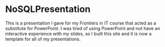 # NoSQLPresentation

This is a presentation I gave for my Frontiers in IT course that acted as a substitute for PowerPoint. I was tired of using PowerPoint and not have an interactive experience with my slides, so I built this site and it is now a template for all of my presentations.